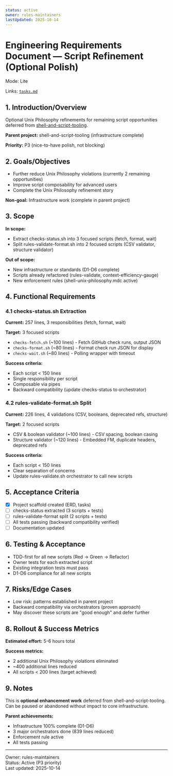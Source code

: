 ```yaml
---
status: active
owner: rules-maintainers
lastUpdated: 2025-10-14
---
```


# Engineering Requirements Document — Script Refinement (Optional Polish)

Mode: Lite

Links: [`tasks.md`](./tasks.md)

## 1. Introduction/Overview

Optional Unix Philosophy refinements for remaining script opportunities deferred from [shell-and-script-tooling](../shell-and-script-tooling/erd.md).

**Parent project:** shell-and-script-tooling (infrastructure complete)

**Priority:** P3 (nice-to-have polish, not blocking)

## 2. Goals/Objectives

- Further reduce Unix Philosophy violations (currently 2 remaining opportunities)
- Improve script composability for advanced users
- Complete the Unix Philosophy refinement story

**Non-goal:** Infrastructure work (complete in parent project)

## 3. Scope

**In scope:**
- Extract checks-status.sh into 3 focused scripts (fetch, format, wait)
- Split rules-validate-format.sh into 2 focused scripts (CSV validator, structure validator)

**Out of scope:**
- New infrastructure or standards (D1-D6 complete)
- Scripts already refactored (rules-validate, context-efficiency-gauge)
- New enforcement rules (shell-unix-philosophy.mdc active)

## 4. Functional Requirements

### 4.1 checks-status.sh Extraction

**Current:** 257 lines, 3 responsibilities (fetch, format, wait)

**Target:** 3 focused scripts
- `checks-fetch.sh` (~100 lines) - Fetch GitHub check runs, output JSON
- `checks-format.sh` (~80 lines) - Format check run JSON for display
- `checks-wait.sh` (~80 lines) - Polling wrapper with timeout

**Success criteria:**
- Each script < 150 lines
- Single responsibility per script
- Composable via pipes
- Backward compatibility (update checks-status to orchestrator)

### 4.2 rules-validate-format.sh Split

**Current:** 226 lines, 4 validations (CSV, booleans, deprecated refs, structure)

**Target:** 2 focused scripts
- CSV & boolean validator (~100 lines) - CSV spacing, boolean casing
- Structure validator (~120 lines) - Embedded FM, duplicate headers, deprecated refs

**Success criteria:**
- Each script < 150 lines
- Clear separation of concerns
- Update rules-validate.sh orchestrator to call new scripts

## 5. Acceptance Criteria

- [x] Project scaffold created (ERD, tasks)
- [ ] checks-status extracted (3 scripts + tests)
- [ ] rules-validate-format split (2 scripts + tests)
- [ ] All tests passing (backward compatibility verified)
- [ ] Documentation updated

## 6. Testing & Acceptance

- TDD-first for all new scripts (Red → Green → Refactor)
- Owner tests for each extracted script
- Existing integration tests must pass
- D1-D6 compliance for all new scripts

## 7. Risks/Edge Cases

- Low risk: patterns established in parent project
- Backward compatibility via orchestrators (proven approach)
- May discover these scripts are "good enough" and defer further

## 8. Rollout & Success Metrics

**Estimated effort:** 5-6 hours total

**Success metrics:**
- 2 additional Unix Philosophy violations eliminated
- ~400 additional lines reduced
- All scripts < 200 lines (target achieved)

## 9. Notes

This is **optional enhancement work** deferred from shell-and-script-tooling. Can be paused or abandoned without impact to core infrastructure.

**Parent achievements:**
- Infrastructure 100% complete (D1-D6)
- 3 major orchestrators done (839 lines reduced)
- Enforcement rule active
- All tests passing

---

Owner: rules-maintainers  
Status: Active (P3 priority)  
Last updated: 2025-10-14

